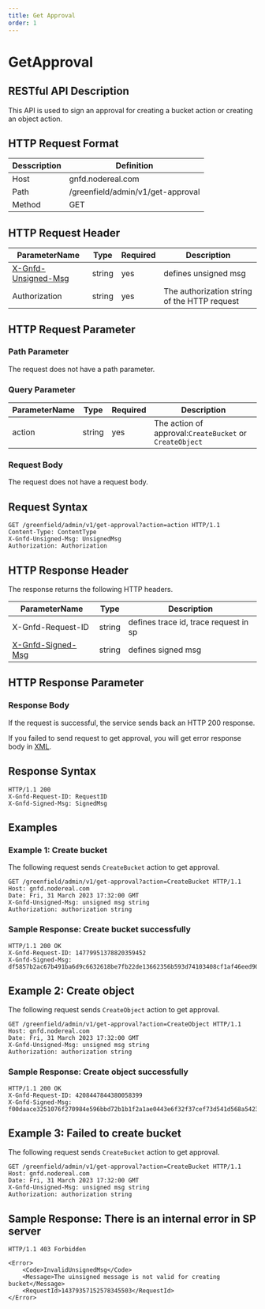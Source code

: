```yaml
---
title: Get Approval
order: 1
---
```

# GetApproval

## RESTful API Description

This API is used to sign an approval for creating a bucket action or creating an object action.

## HTTP Request Format

| Desscription | Definition                        |
| ------------ | --------------------------------- |
| Host         | gnfd.nodereal.com                 |
| Path         | /greenfield/admin/v1/get-approval |
| Method       | GET                               |

## HTTP Request Header

| ParameterName                                          | Type   | Required | Description                                  |
| ------------------------------------------------------ | ------ | -------- | -------------------------------------------- |
| [X-Gnfd-Unsigned-Msg](./header/get_approval_header.md) | string | yes      | defines unsigned msg                         |
| Authorization                                          | string | yes      | The authorization string of the HTTP request |

## HTTP Request Parameter

### Path Parameter

The request does not have a path parameter.

### Query Parameter

| ParameterName | Type   | Required | Description                                             |
| ------------- | ------ | -------- | ------------------------------------------------------- |
| action        | string | yes      | The action of approval:`CreateBucket` or `CreateObject` |

### Request Body

The request does not have a request body.

## Request Syntax

```shell
GET /greenfield/admin/v1/get-approval?action=action HTTP/1.1
Content-Type: ContentType
X-Gnfd-Unsigned-Msg: UnsignedMsg
Authorization: Authorization
```

## HTTP Response Header

The response returns the following HTTP headers.

| ParameterName                                        | Type   | Description                           |
| ---------------------------------------------------- | ------ | ------------------------------------- |
| X-Gnfd-Request-ID                                    | string | defines trace id, trace request in sp |
| [X-Gnfd-Signed-Msg](./header/get_approval_header.md) | string | defines signed msg                    |

## HTTP Response Parameter

### Response Body

If the request is successful, the service sends back an HTTP 200 response.

If you failed to send request to get approval, you will get error response body in [XML](./common/error.md#sp-error-response-parameter).

## Response Syntax

```shell
HTTP/1.1 200
X-Gnfd-Request-ID: RequestID
X-Gnfd-Signed-Msg: SignedMsg
```

## Examples

### Example 1: Create bucket

The following request sends `CreateBucket` action to get approval.

```shell
GET /greenfield/admin/v1/get-approval?action=CreateBucket HTTP/1.1
Host: gnfd.nodereal.com
Date: Fri, 31 March 2023 17:32:00 GMT
X-Gnfd-Unsigned-Msg: unsigned msg string
Authorization: authorization string
```

### Sample Response: Create bucket successfully

```shell
HTTP/1.1 200 OK
X-Gnfd-Request-ID: 14779951378820359452
X-Gnfd-Signed-Msg: df5857b2ac67b491ba6d9c6632618be7fb22de13662356b593d74103408cf1af46eed90edaa77bdb65b12fc63ee3bec8314ad7bb0f3ae099ccf7dafe22abff2e01
```

## Example 2: Create object

The following request sends `CreateObject` action to get approval.

```shell
GET /greenfield/admin/v1/get-approval?action=CreateObject HTTP/1.1
Host: gnfd.nodereal.com
Date: Fri, 31 March 2023 17:32:00 GMT
X-Gnfd-Unsigned-Msg: unsigned msg string
Authorization: authorization string
```

### Sample Response: Create object successfully

```shell
HTTP/1.1 200 OK
X-Gnfd-Request-ID: 4208447844380058399
X-Gnfd-Signed-Msg: f00daace3251076f270984e596bbd72b1b1f2a1ae0443e6f32f37cef73d541d568a542333f6a9af2f235724d2a763b3cdc0b370d978d0315b8414fa51fc32a2e00
```

## Example 3: Failed to create bucket

The following request sends `CreateBucket` action to get approval.

```shell
GET /greenfield/admin/v1/get-approval?action=CreateBucket HTTP/1.1
Host: gnfd.nodereal.com
Date: Fri, 31 March 2023 17:32:00 GMT
X-Gnfd-Unsigned-Msg: unsigned msg string
Authorization: authorization string
```

## Sample Response: There is an internal error in SP server

```shell
HTTP/1.1 403 Forbidden

<Error>
    <Code>InvalidUnsignedMsg</Code>
    <Message>The uinsigned message is not valid for creating bucket</Message>
    <RequestId>14379357152578345503</RequestId>
</Error>
```
